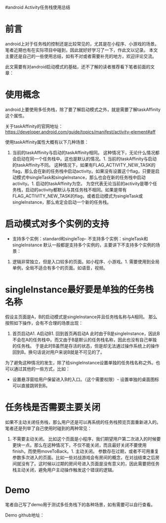 #android Activity任务栈使用总结
# 前言

android上对于任务栈的控制还是比较常见的，尤其是在小程序、小游戏的场景。 笔者近期也有在实际项目中碰到，因此就好好学习了一下，作此文以记录。 本文主要还是自己的一些使用总结，如有不对或者需要补充的地方，欢迎评论交流。

>  
 此文需要有对android启动模式的基础，还不了解的读者推荐看下笔者前面的文章：  


# 使用概念

android上要使用多任务栈，除了要了解启动模式之外，就是需要了解taskAffinity这个属性。

>  
 关于taskAffinity的官网地址： https://developer.android.com/guide/topics/manifest/activity-element#aff 


使用taskAffinity属性大概有以下几种场景：
1. 当前的taskAffinity与启动的taskAffinity相同。 这种情况下，无论什么情况都会启动在同一个任务栈中。这也是默认的情况。1. 当前的taskAffinity与启动的taskAffinity不同。 这种情况下，如果有FLAG_ACTIVITY_NEW_TASK的flag，那么会在新的任务栈中启动activity。如果没有设置这个flag，只要是启动模式中singleTask和singleInstance，那么也会在新的任务栈中启动activity。1. 启动的taskAffinity为空。 为空代表无论当前的activity是哪个任务栈，启动的activity都默认与其任务栈不相同。如果是带有FLAG_ACTIVITY_NEW_TASK的flag，或者启动模式为singleTask或singleInstance，那么肯定会启动一个新的任务栈。
# 启动模式对多个实例的支持
- 支持多个实例：standard和singleTop- 不支持多个实例：singleTask和singleInstance
默认一般都是支持多个实例的，主要讲下不支持多个实例的场景：
1. 逻辑非常独立，但是入口较多的页面。如小程序、小游戏。1. 需要使用到全局单例，全局不适合有多个的页面。如语音，视频。
# singleInstance最好要是单独的任务栈名称

假设主页面是A，B的启动模式是singleInstance并且任务栈名称与A相同。 那么按照如下操作，会有不合理的场景出现：
1. 首页启动A1. A启动B1. 回到首页再启动A
此时由于B是singleInstance，因此B不会在A的任务栈中。而又由于B是默认的任务栈名称，因此也没有自己单独的任务栈。 于是此时B虽然是存活的状态，但是却无法通过操作系统上的操作回到B。换句话说对用户来说B就是不可见的了。

>  
 为了避免这种情况的发生，除了给singleInstance设置单独的任务栈名称之外。也可以通过其他的一些方式，比如： 
 - 设置悬浮窗给用户保留进入B的入口。（这个需要权限）- 设置单独的桌面图标可以直接跳转到B。 


# 任务栈是否需要主要关闭

如果不主动关闭任务栈，那么用户还是可以再系统的任务栈预览页面重新进入的。 笔者还是列举了自己使用时碰到的两种常见：
1. 不需要主动关闭。 比如这个页面是小程序，我们期望用户第二次进入的时候要更快一点。那么在这种情况下，不仅不能关闭，而且最好关闭不要使用finish，而使用moveToBack。1. 主动关闭。 参数存在过期，或者不可用重复参数多次进入的页面。比如一些对战游戏会有房间的概念，在对战结束之后房间就没有了。这时候以过期的房间号进入页面是没有意义的，因此需要把任务栈主动关闭，避免用户主动操作触发这个错误的逻辑。
# Demo

笔者自己写了demo用于测试多任务栈下的各种场景，如有需要可以自行查看。

>  
 Demo github地址： 
